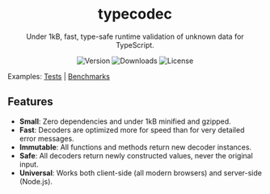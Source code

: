 <div align="center">

# typecodec

Under 1kB, fast, type-safe runtime validation of unknown data for TypeScript.

![Version](https://img.shields.io/npm/v/typecodec?style=for-the-badge)
![Downloads](https://img.shields.io/npm/dt/typecodec?style=for-the-badge)
![License](https://img.shields.io/npm/l/typecodec?style=for-the-badge)

</div>

Examples: [Tests](./tests/index.test.ts) | [Benchmarks](./benchmarks/index.ts)

## Features

- **Small**: Zero dependencies and under 1kB minified and gzipped.
- **Fast**: Decoders are optimized more for speed than for very detailed error messages.
- **Immutable**: All functions and methods return new decoder instances.
- **Safe**: All decoders return newly constructed values, never the original input.
- **Universal**: Works both client-side (all modern browsers) and server-side (Node.js).
